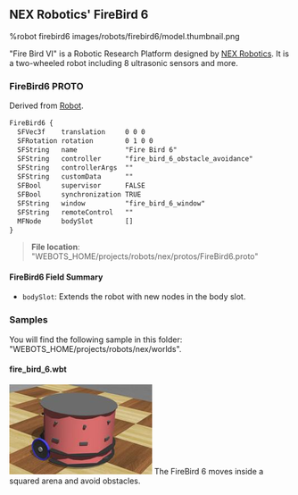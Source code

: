 ## NEX Robotics' FireBird 6

%robot firebird6 images/robots/firebird6/model.thumbnail.png

"Fire Bird VI" is a Robotic Research Platform designed by [NEX Robotics](http://www.nex-robotics.com/products/fire-bird-vi-robot/fire-bird-vi-robotic-research-platform.html).
It is a two-wheeled robot including 8 ultrasonic sensors and more.

### FireBird6 PROTO

Derived from [Robot](../reference/robot.md).

```
FireBird6 {
  SFVec3f    translation     0 0 0          
  SFRotation rotation        0 1 0 0        
  SFString   name            "Fire Bird 6"  
  SFString   controller      "fire_bird_6_obstacle_avoidance"
  SFString   controllerArgs  ""
  SFString   customData      ""
  SFBool     supervisor      FALSE
  SFBool     synchronization TRUE
  SFString   window          "fire_bird_6_window"
  SFString   remoteControl   ""
  MFNode     bodySlot        []
}
```

> **File location**: "WEBOTS\_HOME/projects/robots/nex/protos/FireBird6.proto"

#### FireBird6 Field Summary

- `bodySlot`: Extends the robot with new nodes in the body slot.

### Samples

You will find the following sample in this folder: "WEBOTS\_HOME/projects/robots/nex/worlds".

#### fire\_bird\_6.wbt

![fire_bird_6.wbt.png](images/robots/firebird6/fire_bird_6.wbt.thumbnail.jpg) The FireBird 6 moves inside a squared arena and avoid obstacles.
